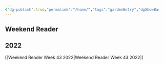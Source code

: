 ```yaml
---
{"dg-publish":true,"permalink":"/home/","tags":"gardenEntry","dgShowBacklinks":true,"dgShowLocalGraph":true,"dgShowInlineTitle":true}
---
```




## Weekend Reader


## 2022
[[Weekend Reader Week 43 2022|Weekend Reader Week 43 2022]]

